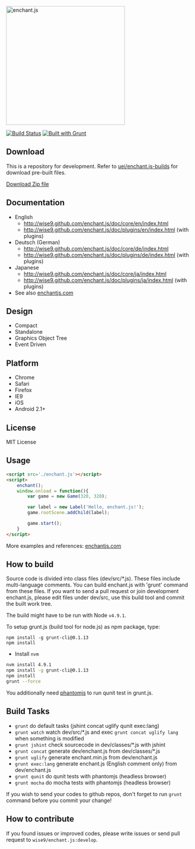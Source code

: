 <img src="https://raw.githubusercontent.com/wise9/enchant.js/master/enchant.png" width="320" height="320" alt="enchant.js">

[![Build Status](https://secure.travis-ci.org/wise9/enchant.js.png)](https://travis-ci.org/wise9/enchant.js) [![Built with Grunt](https://cdn.gruntjs.com/builtwith.png)](http://gruntjs.com/)

Download
--------

This is a repository for development. Refer to [uei/enchant.js-builds](https://github.com/uei/enchant.js-builds) for download pre-built files.

[Download Zip file](https://github.com/uei/enchant.js-builds/archive/master.zip)

Documentation
-------------

- English
    - <http://wise9.github.com/enchant.js/doc/core/en/index.html>
    - <http://wise9.github.com/enchant.js/doc/plugins/en/index.html> (with plugins)
- Deutsch (German)
    - <http://wise9.github.com/enchant.js/doc/core/de/index.html>
    - <http://wise9.github.com/enchant.js/doc/plugins/de/index.html> (with plugins)
- Japanese
    - <http://wise9.github.com/enchant.js/doc/core/ja/index.html>
    - <http://wise9.github.com/enchant.js/doc/plugins/ja/index.html> (with plugins)
- See also [enchantjs.com](http://enchantjs.com)

Design
------

- Compact
- Standalone
- Graphics Object Tree
- Event Driven

Platform
--------

- Chrome
- Safari
- Firefox
- IE9 
- iOS
- Android 2.1+

License
-------

MIT License

Usage
-----
```html
<script src='./enchant.js'></script>
<script>
    enchant();
    window.onload = function(){
        var game = new Game(320, 320); 

        var label = new Label('Hello, enchant.js!');
        game.rootScene.addChild(label);

        game.start();
    }
</script>
```

More examples and references: [enchantjs.com](http://enchantjs.com)

How to build
------------

Source code is divided into class files (dev/src/*.js). These files include multi-language comments. You can build enchant.js with 'grunt' command from these files.
If you want to send a pull request or join development enchant.js, please edit files under dev/src, use this build tool and commit the built work tree.

The build might have to be run with Node `v4.9.1`.

To setup grunt.js (build tool for node.js) as npm package, type:

    npm install -g grunt-cli@0.1.13
    npm install

- Install `nvm`

```bash
nvm install 4.9.1
npm install -g grunt-cli@0.1.13
npm install
grunt --force
```

You additionally need [phantomjs](http://code.google.com/p/phantomjs/) to run qunit test in grunt.js.

Build Tasks
-----------

- `grunt` do default tasks (jshint concat uglify qunit exec:lang)
- `grunt watch` watch dev/src/*.js and exec `grunt concat uglify lang` when something is modified
- `grunt jshint` check sourcecode in dev/classes/*.js with jshint
- `grunt concat` generate dev/enchant.js from dev/classes/*.js
- `grunt uglify` generate enchant.min.js from dev/enchant.js
- `grunt exec:lang` generate enchant.js (English comment only) from dev/enchant.js
- `grunt qunit` do qunit tests with phantomjs (headless browser)
- `grunt mocha` do mocha tests with phantomjs (headless browser)

If you wish to send your codes to github repos, don't forget to run `grunt` command before you commit your change!

How to contribute
-----------------
If you found issues or improved codes, please write issues or send pull request to `wise9/enchant.js:develop`.
